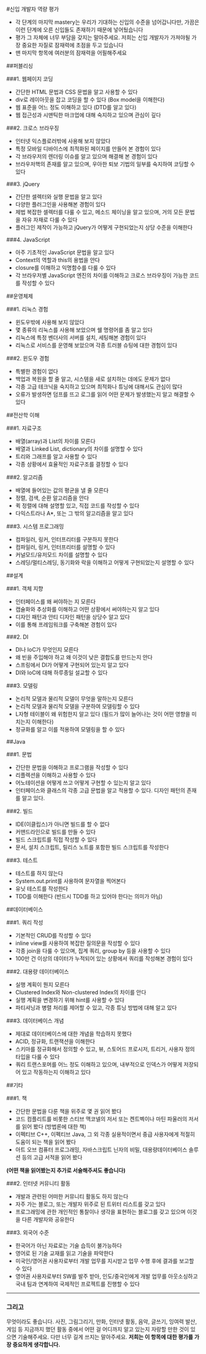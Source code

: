 #신입 개발자 역량 평가

- 각 단계의 마지막 mastery는 우리가 기대하는 신입의 수준을 넘어갑니다만, 가끔은 이런 단계에 오른 신입들도 존재하기 때문에 넣어뒀습니다
- 평가 그 자체에 너무 부담을 갖지는 말아주세요. 저희는 신입 개발자가 가져야될 가장 중요한 자질로 잠재력에 초점을 두고 있습니다
- 맨 마지막 항목에 여러분의 잠재력을 어필해주세요


##퍼블리싱

###1. 웹페이지 코딩
- 간단한 HTML 문법과 CSS 문법을 알고 사용할 수 있다
- div로 레이아웃을 잡고 코딩을 할 수 있다 (Box model을 이해한다)
- 웹 표준을 어느 정도 이해하고 있다 (DTD를 알고 있다)
- 웹 접근성과 시맨틱한 마크업에 대해 숙지하고 있으며 관심이 깊다

###2. 크로스 브라우징
- 인터넷 익스플로러밖에 사용해 보지 않았다
- 특정 모바일 디바이스에 최적화된 페이지를 만들어 본 경험이 있다
- 각 브라우저의 렌더링 이슈를 알고 있으며 해결해 본 경험이 있다
- 브라우저핵의 존재를 알고 있으며, 우아한 퇴보 기법의 일부를 숙지하여 코딩할 수 있다

###3. jQuery
- 간단한 셀렉터와 실행 문법을 알고 있다
- 다양한 플러그인을 사용해본 경험이 있다
- 제법 복잡한 셀렉터를 다룰 수 있고, 메소드 체이닝을 알고 있으며, 거의 모든 문법을 자유 자재로 다룰 수 있다
- 플러그인 제작이 가능하고 jQuery가 어떻게 구현되었는지 상당 수준을 이해한다

###4. JavaScript
- 아주 기초적인 JavaScript 문법을 알고 있다
- Context의 역할과 this의 용법을 안다
- closure를 이해하고 익명함수를 다룰 수 있다
- 각 브라우저별 JavaScript 엔진의 차이를 이해하고 크로스 브라우징이 가능한 코드를 작성할 수 있다


##운영체제

###1. 리눅스 경험
- 윈도우밖에 사용해 보지 않았다
- 몇 종류의 리눅스를 사용해 보았으며 쉘 명령어를 좀 알고 있다
- 리눅스에 특정 벤더사의 서버를 설치, 세팅해본 경험이 있다
- 리눅스로 서비스를 운영해 보았으며 각종 트러블 슈팅에 대한 경험이 있다

###2. 윈도우 경험
- 특별한 경험이 없다
- 백업과 복원을 할 줄 알고, 시스템을 새로 설치하는 데에도 문제가 없다
- 각종 고급 테크닉을 숙지하고 있으며 최적화나 튜닝에 대해서도 관심이 많다
- 오류가 발생하면 덤프를 뜨고 로그를 읽어 어떤 문제가 발생했는지 알고 해결할 수 있다


##전산학 이해

###1. 자료구조
- 배열(array)과 List의 차이를 모른다
- 배열과 Linked List, dictionary의 차이를 설명할 수 있다
- 트리와 그래프를 알고 사용할 수 있다
- 각종 상황에서 효율적인 자료구조를 결정할 수 있다

###2. 알고리즘
- 배열에 들어있는 값의 평균을 낼 줄 모른다
- 정렬, 검색, 순환 알고리즘을 안다
- 퀵 정렬에 대해 설명할 있고, 직접 코드를 작성할 수 있다
- 다익스트라나 A*, 또는 그 밖의 알고리즘을 알고 있다

###3. 시스템 프로그래밍
- 컴파일러, 링커, 인터프리터를 구분하지 못한다
- 컴파일러, 링커, 인터프리터를 설명할 수 있다
- 커널모드/유저모드 차이를 설명할 수 있다
- 스레딩/멀티스레딩, 동기화와 락을 이해하고 어떻게 구현되었는지 설명할 수 있다


##설계

###1. 객체 지향
- 인터페이스를 왜 써야하는 지 모른다
- 캡슐화와 추상화를 이해하고 어떤 상황에서 써야하는지 알고 있다
- 디자인 패턴과 안티 디자인 패턴을 상당수 알고 있다
- 이를 통해 프레임워크를 구축해본 경험이 있다

###2. DI
- DI나 IoC가 무엇인지 모른다
- 왜 빈을 주입해야 하고 왜 이것이 낮은 결합도를 만드는지 안다
- 스프링에서 DI가 어떻게 구현되어 있는지 알고 있다
- DI와 IoC에 대해 하루종일 설교할 수 있다

###3. 모델링
- 논리적 모델과 물리적 모델이 무엇을 말하는지 모른다
- 논리적 모델과 물리적 모델을 구분하여 모델링할 수 있다
- L자형 테이블이 왜 위험한지 알고 있다 (필드가 많이 늘어나는 것이 어떤 영향을 미치는지 이해한다)
- 정규화를 알고 이를 적용하여 모델링을 할 수 있다


##Java

###1. 문법
- 간단한 문법을 이해하고 프로그램을 작성할 수 있다
- 리플렉션을 이해하고 사용할 수 있다
- 어노테이션을 어떻게 쓰고 어떻게 구현할 수 있는지 알고 있다
- 인터페이스와 클래스의 각종 고급 문법을 알고 적용할 수 있다. 디자인 패턴의 존재를 알고 있다.

###2. 빌드
- IDE(이클립스)가 아니면 빌드를 할 수 없다
- 커맨드라인으로 빌드를 만들 수 있다
- 빌드 스크립트를 직접 작성할 수 있다
- 문서, 설치 스크립트, 릴리스 노트를 포함한 빌드 스크립트를 작성한다

###3. 테스트
- 테스트를 하지 않는다
- System.out.print를 사용하여 문자열을 찍어본다
- 유닛 테스트를 작성한다
- TDD를 이해한다 (반드시 TDD를 하고 있어야 한다는 의미가 아님)


##데이터베이스

###1. 쿼리 작성
- 기본적인 CRUD를 작성할 수 있다
- inline view를 사용하여 복잡한 질의문을 작성할 수 있다
- 각종 join을 다룰 수 있으며, 집계 쿼리, group by 등을 사용할 수 있다
- 100만 건 이상의 데이터가 누적되어 있는 상황에서 쿼리를 작성해본 경험이 있다

###2. 대용량 데이터베이스
- 실행 계획이 뭔지 모른다
- Clustered Index와 Non-clustered Index의 차이를 안다
- 실행 계획을 변경하기 위해 hint를 사용할 수 있다
- 파티셔닝과 병렬 처리를 제어할 수 있고, 각종 튜닝 방법에 대해 알고 있다

###3. 데이터베이스 개념
- 제대로 데이터베이스에 대한 개념을 학습하지 못했다
- ACID, 정규화, 트랜잭션을 이해한다
- 스키마를 정규화해서 정의할 수 있고, 뷰, 스토어드 프로시저, 트리거, 사용자 정의 타입을 다룰 수 있다
- 쿼리 트랜스포머를 어느 정도 이해하고 있으며, 내부적으로 인덱스가 어떻게 저장되어 있고 작동하는지 이해하고 있다


##기타

###1. 책
- 간단한 문법을 다룬 책을 위주로 몇 권 읽어 봤다
- 코드 컴플리트를 비롯한 스티브 맥코넬의 저서 또는 켄트벡이나 마틴 파울러의 저서를 읽어 봤다 (방법론에 대한 책)
- 이펙티브 C++, 이펙티브 Java, 그 외 각종 실용적이면서 중급 사용자에게 적절히 도움이 되는 책을 읽어 봤다
- 아트 오브 컴퓨터 프로그래밍, 자바스크립트 닌자의 비밀, 대용량데이터베이스 솔루션 등의 고급 서적을 읽어 봤다

**(어떤 책을 읽어봤는지 추가로 서술해주셔도 좋습니다)**

###2. 인터넷 커뮤니티 활동
- 개발과 관련된 어떠한 커뮤니티 활동도 하지 않는다
- 자주 가는 블로그, 또는 개발자 위주로 된 트위터 리스트를 갖고 있다
- 프로그래밍에 관한 개인적인 통찰이나 생각을 표현하는 블로그를 갖고 있으며 이것을 다른 개발자와 공유한다

###3. 외국어 수준
- 한국어가 아닌 자료로는 기술 습득이 불가능하다
- 영어로 된 기술 교재를 읽고 기술을 파악한다
- 미국인/영어권 사용자로부터 개발 업무를 지시받고 업무 수행 후에 결과를 보고할 수 있다
- 영어권 사용자로부터 SW를 발주 받아, 인도/중국인에게 개발 업무를 아웃소싱하고 국내 팀과 연계하여 국제적인 프로젝트를 진행할 수 있다

---
### 그리고
무엇이라도 좋습니다. 사진, 그림그리기, 만화, 인터넷 활동, 음악, 글쓰기, 잉여력 발산, 게임 등 지금까지 했던 활동 중에서 어떤 걸 어디까지 알고 있는지 자랑할 만한 것이 있으면 기술해주세요. 다만 너무 길게 쓰지는 말아주세요. **저희는 이 항목에 대한 평가를 가장 중요하게 생각합니다.**


